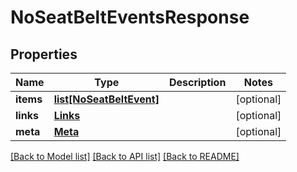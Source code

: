 # NoSeatBeltEventsResponse

## Properties
Name | Type | Description | Notes
------------ | ------------- | ------------- | -------------
**items** | [**list[NoSeatBeltEvent]**](NoSeatBeltEvent.md) |  | [optional] 
**links** | [**Links**](Links.md) |  | [optional] 
**meta** | [**Meta**](Meta.md) |  | [optional] 

[[Back to Model list]](../README.md#documentation-for-models) [[Back to API list]](../README.md#documentation-for-api-endpoints) [[Back to README]](../README.md)


